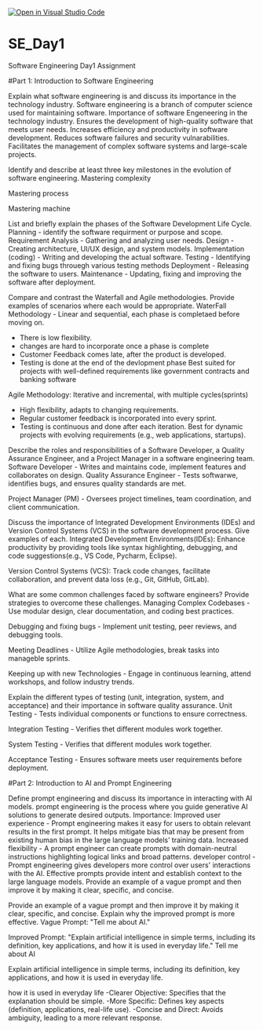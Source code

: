 [![Open in Visual Studio Code](https://classroom.github.com/assets/open-in-vscode-2e0aaae1b6195c2367325f4f02e2d04e9abb55f0b24a779b69b11b9e10269abc.svg)](https://classroom.github.com/online_ide?assignment_repo_id=18400957&assignment_repo_type=AssignmentRepo)
# SE_Day1
Software Engineering Day1 Assignment

#Part 1: Introduction to Software Engineering

Explain what software engineering is and discuss its importance in the technology industry.
Software engineering is a branch of computer science used for maintaining software.
Importance of software Engeneering in the technology industry.
Ensures the development of high-quality software that meets user needs.
Increases efficiency and productivity in software development.
Reduces software failures and security vulnarabilities.
Facilitates the management of complex software systems and large-scale projects.

Identify and describe at least three key milestones in the evolution of software engineering.
Mastering complexity

Mastering process


Mastering machine


List and briefly explain the phases of the Software Development Life Cycle.
Planning - identify the software requirment or purpose and scope.
Requirement Analysis - Gathering and analyzing user needs.
Design - Creating architecture, UI/UX design, and system models.
Implementation (coding) - Writing and developing the actual software.
Testing - Identifying and fixing bugs throuegh various testing methods
Deployment - Releasing the software to users.
Maintenance - Updating, fixing and improving the software after deployment.


Compare and contrast the Waterfall and Agile methodologies. Provide examples of scenarios where each would be appropriate.
WaterFall Methodology - Linear and sequential, each phase is completaed before moving on.
- There is low flexibility.
- changes are hard to incorporate once a phase is complete
- Customer Feedback comes late, after the product is developed.
- Testing is done at the end of the devlopment phase
Best suited for projects with well-defined requirements like government contracts and banking software

Agile Methodology:
Iterative and incremental, with multiple cycles(sprints)
- High flexibility, adapts to changing requirements.
- Regular customer feedback is incorporated into every sprint.
- Testing is continuous and done after each iteration.
Best for dynamic projects with evolving requirements (e.g., web applications, startups).


Describe the roles and responsibilities of a Software Developer, a Quality Assurance Engineer, and a Project Manager in a software engineering team.
Software Developer - Writes and maintains code, implement features and collaborates on design.
Quality Assurance Engineer - Tests softwarwe, identifies bugs, and ensures quality standards are met.

Project Manager (PM) - Oversees project timelines, team coordination, and client communication.


Discuss the importance of Integrated Development Environments (IDEs) and Version Control Systems (VCS) in the software development process. Give examples of each.
Integrated Development Environments(IDEs): Enhance productivity by providing tools like syntax highlighting, debugging, and code suggestions(e.g., VS Code, Pycharm, Eclipse).

Version Control Systems (VCS): Track code changes, facilitate collaboration, and prevent data loss (e.g., Git, GitHub, GitLab).

What are some common challenges faced by software engineers? Provide strategies to overcome these challenges.
Managing Complex Codebases - Use modular design, clear documentation, and coding best practices.

Debugging and fixing bugs - Implement unit testing, peer reviews, and debugging tools.

Meeting Deadlines - Utilize Agile methodologies, break tasks into manageble sprints.

Keeping up with new Technologies - Engage in continuous learning, attend workshops, and follow industry trends.


Explain the different types of testing (unit, integration, system, and acceptance) and their importance in software quality assurance.
Unit Testing - Tests individual components or functions to ensure correctness.

Integration Testing - Verifies thet different modules work together.

System Testing - Verifies that different modules work together.

Acceptance Testing - Ensures software meets user requirements before deployment.


#Part 2: Introduction to AI and Prompt Engineering


Define prompt engineering and discuss its importance in interacting with AI models.
 prompt engineering is the process where you guide generative AI solutions to generate desired outputs.
Importance:
Improved user experience - Prompt engineering makes it easy for users to obtain relevant results in the first prompt. It helps mitigate bias that may be present from existing human bias in the large language models’ training data.
Increased flexibility - A prompt engineer can create prompts with domain-neutral instructions highlighting logical links and broad patterns.
developer control - Prompt engineering gives developers more control over users' interactions with the AI. Effective prompts provide intent and establish context to the large language models. Provide an example of a vague prompt and then improve it by making it clear, specific, and concise.


Provide an example of a vague prompt and then improve it by making it clear, specific, and concise. Explain why the improved prompt is more effective.
Vague Prompt: "Tell me about AI."

Improved Prompt: "Explain artificial intelligence in simple terms, including its definition, key applications, and how it is used in everyday life."
Tell me about AI

Explain artificial intelligence in simple terms, including its definition, key applications, and how it is used in everyday life.

how it is used in everyday life
-Clearer Objective: Specifies that the explanation should be simple.
-More Specific: Defines key aspects (definition, applications, real-life use).
-Concise and Direct: Avoids ambiguity, leading to a more relevant response.




